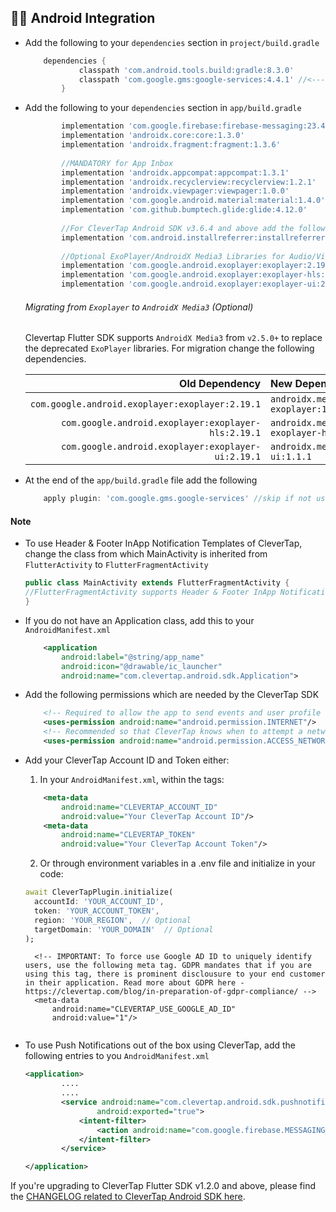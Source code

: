 ## 👨‍💻 Android Integration

- Add the following to your `dependencies` section in `project/build.gradle`

    ```groovy
        dependencies {
                classpath 'com.android.tools.build:gradle:8.3.0'
                classpath 'com.google.gms:google-services:4.4.1' //<--- Mandatory for using Firebase Messaging, skip if not using FCM
            }
    ```

- Add the following to your `dependencies` section in `app/build.gradle`
    ```groovy
            implementation 'com.google.firebase:firebase-messaging:23.4.1'
            implementation 'androidx.core:core:1.3.0'
            implementation 'androidx.fragment:fragment:1.3.6'
            
            //MANDATORY for App Inbox
            implementation 'androidx.appcompat:appcompat:1.3.1'
            implementation 'androidx.recyclerview:recyclerview:1.2.1'
            implementation 'androidx.viewpager:viewpager:1.0.0'
            implementation 'com.google.android.material:material:1.4.0'
            implementation 'com.github.bumptech.glide:glide:4.12.0'
            
            //For CleverTap Android SDK v3.6.4 and above add the following -
            implementation 'com.android.installreferrer:installreferrer:2.2'
            
            //Optional ExoPlayer/AndroidX Media3 Libraries for Audio/Video Inbox Messages. Audio/Video messages will be dropped without these dependencies
            implementation 'com.google.android.exoplayer:exoplayer:2.19.1'
            implementation 'com.google.android.exoplayer:exoplayer-hls:2.19.1'
            implementation 'com.google.android.exoplayer:exoplayer-ui:2.19.1'
    ```

    ###### <a name="migrateExoplayer"></a> Migrating from `Exoplayer` to `AndroidX Media3` (Optional)

    Clevertap Flutter SDK supports `AndroidX Media3` from `v2.5.0+` to replace the deprecated `ExoPlayer` libraries. For migration change the following dependencies.

    |         Old Dependency | New Dependency      |
    |-----------------------:|:--------------------|
    |     `com.google.android.exoplayer:exoplayer:2.19.1` | `androidx.media3:media3-exoplayer:1.1.1`     |
    | `com.google.android.exoplayer:exoplayer-hls:2.19.1` | `androidx.media3:media3-exoplayer-hls:1.1.1` |
    |  `com.google.android.exoplayer:exoplayer-ui:2.19.1` | `androidx.media3:media3-ui:1.1.1`  |



- At the end of the `app/build.gradle` file add the following 

    ```groovy
        apply plugin: 'com.google.gms.google-services' //skip if not using FCM
    ```

#### Note

- To use Header & Footer InApp Notification Templates of CleverTap, change the class from which MainActivity is inherited from `FlutterActivity` to `FlutterFragmentActivity`

    ```java
    public class MainActivity extends FlutterFragmentActivity {
    //FlutterFragmentActivity supports Header & Footer InApp Notification Templates
    }
    ```

- If you do not have an Application class, add this to your `AndroidManifest.xml`

    ```xml
        <application
            android:label="@string/app_name"
            android:icon="@drawable/ic_launcher"
            android:name="com.clevertap.android.sdk.Application"> 
    ```

- Add the following permissions which are needed by the CleverTap SDK

    ```xml
        <!-- Required to allow the app to send events and user profile information -->
        <uses-permission android:name="android.permission.INTERNET"/>
        <!-- Recommended so that CleverTap knows when to attempt a network call -->
        <uses-permission android:name="android.permission.ACCESS_NETWORK_STATE"/>
    ```

- Add your CleverTap Account ID and Token either:
  1. In your `AndroidManifest.xml`, within the <application></application> tags:
    ```xml
        <meta-data
            android:name="CLEVERTAP_ACCOUNT_ID"
            android:value="Your CleverTap Account ID"/>
        <meta-data
            android:name="CLEVERTAP_TOKEN"
            android:value="Your CleverTap Account Token"/>
    ```
  2. Or through environment variables in a .env file and initialize in your code:
    ```dart
    await CleverTapPlugin.initialize(
      accountId: 'YOUR_ACCOUNT_ID',
      token: 'YOUR_ACCOUNT_TOKEN',
      region: 'YOUR_REGION',  // Optional
      targetDomain: 'YOUR_DOMAIN'  // Optional
    );
    ```
        <!-- IMPORTANT: To force use Google AD ID to uniquely identify  users, use the following meta tag. GDPR mandates that if you are using this tag, there is prominent disclousure to your end customer in their application. Read more about GDPR here - https://clevertap.com/blog/in-preparation-of-gdpr-compliance/ -->
        <meta-data
            android:name="CLEVERTAP_USE_GOOGLE_AD_ID"
            android:value="1"/> 
    ```
- To use Push Notifications out of the box using CleverTap, add the following entries to you `AndroidManifest.xml`

    ```xml
    <application>
            ....
            ....
            <service android:name="com.clevertap.android.sdk.pushnotification.fcm.FcmMessageListenerService"
                    android:exported="true">
                <intent-filter>
                    <action android:name="com.google.firebase.MESSAGING_EVENT" />
                </intent-filter>
            </service>

    </application>
    ```

If you're upgrading to CleverTap Flutter SDK v1.2.0 and above, please find the [CHANGELOG related to CleverTap Android SDK here](https://github.com/CleverTap/clevertap-android-sdk/blob/master/docs/CTV4CHANGES.md).
